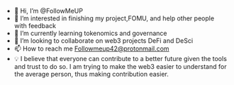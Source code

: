 - 👋 Hi, I’m @FollowMeUP
- 👀 I’m interested in finishing my project,FOMU, and help other people with feedback
- 🌱 I’m currently learning tokenomics and governance
- 💞️ I’m looking to collaborate on web3 projects DeFi and DeSci
- 📫 How to reach me Followmeup42@protonmail.com
- 💡 I believe that everyone can contribute to a better future given the tools and trust to do so. I am trying to make the web3 easier to understand for the average person, thus making contribution easier.

<!---
FollowMeUP/FollowMeUP is a ✨ special ✨ repository because its `README.md` (this file) appears on your GitHub profile.
You can click the Preview link to take a look at your changes.
--->

